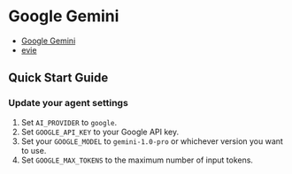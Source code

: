 # Google Gemini

- [Google Gemini](https://cloud.google.com/vertex-ai/generative-ai/docs/model-reference/gemini)
- [evie](https://github.com/miklicfranc29/evie)

## Quick Start Guide

### Update your agent settings

1. Set `AI_PROVIDER` to `google`.
2. Set `GOOGLE_API_KEY` to your Google API key.
3. Set your `GOOGLE_MODEL` to `gemini-1.0-pro` or whichever version you want to use.
4. Set `GOOGLE_MAX_TOKENS` to the maximum number of input tokens.
